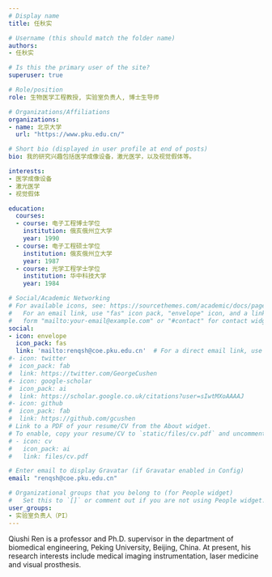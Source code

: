 ```yaml
---
# Display name
title: 任秋实

# Username (this should match the folder name)
authors:
- 任秋实

# Is this the primary user of the site?
superuser: true

# Role/position
role: 生物医学工程教授, 实验室负责人, 博士生导师

# Organizations/Affiliations
organizations:
- name: 北京大学
  url: "https://www.pku.edu.cn/"

# Short bio (displayed in user profile at end of posts)
bio: 我的研究兴趣包括医学成像设备，激光医学，以及视觉假体等。

interests:
- 医学成像设备
- 激光医学
- 视觉假体

education:
  courses:
  - course: 电子工程博士学位
    institution: 俄亥俄州立大学
    year: 1990
  - course: 电子工程硕士学位
    institution: 俄亥俄州立大学
    year: 1987
  - course: 光学工程学士学位
    institution: 华中科技大学
    year: 1984

# Social/Academic Networking
# For available icons, see: https://sourcethemes.com/academic/docs/page-builder/#icons
#   For an email link, use "fas" icon pack, "envelope" icon, and a link in the
#   form "mailto:your-email@example.com" or "#contact" for contact widget.
social:
- icon: envelope
  icon_pack: fas
  link: 'mailto:renqsh@coe.pku.edu.cn'  # For a direct email link, use "mailto:test@example.org".
#- icon: twitter
#  icon_pack: fab
#  link: https://twitter.com/GeorgeCushen
#- icon: google-scholar
#  icon_pack: ai
#  link: https://scholar.google.co.uk/citations?user=sIwtMXoAAAAJ
#- icon: github
#  icon_pack: fab
#  link: https://github.com/gcushen
# Link to a PDF of your resume/CV from the About widget.
# To enable, copy your resume/CV to `static/files/cv.pdf` and uncomment the lines below.
# - icon: cv
#   icon_pack: ai
#   link: files/cv.pdf

# Enter email to display Gravatar (if Gravatar enabled in Config)
email: "renqsh@coe.pku.edu.cn"

# Organizational groups that you belong to (for People widget)
#   Set this to `[]` or comment out if you are not using People widget.
user_groups:
- 实验室负责人（PI）
---
```


Qiushi Ren is a professor and Ph.D. supervisor in the department of biomedical engineering, Peking University, Beijing, China. At present, his research interests include medical imaging instrumentation, laser medicine and visual prosthesis.
